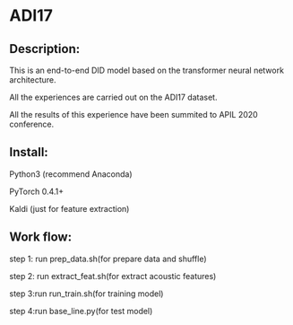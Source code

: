 # ADI17
## Description:
This is an end-to-end DID model based on the transformer neural network architecture.

All the experiences are carried out on the ADI17 dataset. 

All the results of this experience have been summited to APIL 2020 conference.

## Install:
Python3 (recommend Anaconda)

PyTorch 0.4.1+

Kaldi (just for feature extraction)

## Work flow:
step 1: run prep_data.sh(for prepare data and shuffle)

step 2: run extract_feat.sh(for extract acoustic features)

step 3:run run_train.sh(for training model)

step 4:run base_line.py(for test model)
